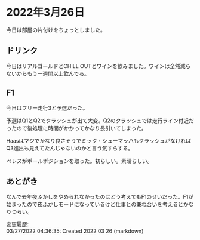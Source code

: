 # 2022年3月26日

今日は部屋の片付けをちょっとしました。

## ドリンク

今日はリアルゴールドとCHILL OUTとワインを飲みました。ワインは全然減らないからもう一週間以上飲んでる。

## F1

今日はフリー走行3と予選だった。

予選はQ1とQ2でクラッシュが出て大変。Q2のクラッシュでは走行ライン付近だったので後処理に時間がかかってかなり長引いてしまった。

Haasはマジでかなり良さそうでミック・シューマッハもクラッシュがなければQ3進出も見えてたんじゃないのかと言う気すらする。

ペレスがポールポジションを取った。初らしい。素晴らしい。

## あとがき

なんで去年夜ふかしをやめられなかったのはどう考えてもF1のせいだった。F1が始まったので夜ふかしモードになっているけど仕事との兼ね合いを考えるとかなりつらい。

変更履歴:  
03/27/2022 04:36:35: Created 2022 03 26 (markdown)  

